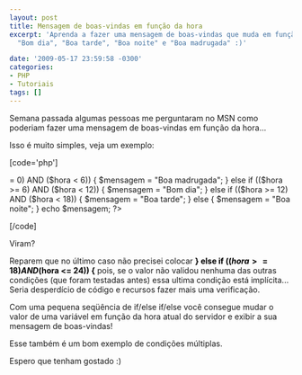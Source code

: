 ```yaml
---
layout: post
title: Mensagem de boas-vindas em função da hora
excerpt: 'Aprenda a fazer uma mensagem de boas-vindas que muda em função da hora:
  "Bom dia", "Boa tarde", "Boa noite" e "Boa madrugada" :)'

date: '2009-05-17 23:59:58 -0300'
categories:
- PHP
- Tutoriais
tags: []
---
```

Semana passada algumas pessoas me perguntaram no MSN como poderiam fazer uma mensagem de boas-vindas em função da hora...

Isso é muito simples, veja um exemplo:


[code='php']
<?php

// Formato 24 horas (de 1 a 24)
$hora = date('G');

if (($hora >= 0) AND ($hora < 6)) {
$mensagem = "Boa madrugada";
} else if (($hora >= 6) AND ($hora < 12)) {
$mensagem = "Bom dia";
} else if (($hora >= 12) AND ($hora < 18)) {
$mensagem = "Boa tarde";
} else {
$mensagem = "Boa noite";
}

echo $mensagem;

?>
[/code]

Viram?

Reparem que no último caso não precisei colocar <strong><span style="color: #000000;">} else if (($hora >= 18) AND ($hora <= 24)) {</span></strong> pois, se o valor não validou nenhuma das outras condições (que foram testadas antes) essa ultima condição está implícita... Seria desperdício de código e recursos fazer mais uma verificação.

Com uma pequena seqüência de if/else if/else você consegue mudar o valor de uma variável em função da hora atual do servidor e exibir a sua mensagem de boas-vindas!

Esse também é um bom exemplo de condições múltiplas.

Espero que tenham gostado :)


